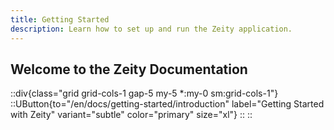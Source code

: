```yaml
---
title: Getting Started
description: Learn how to set up and run the Zeity application.
---
```


## Welcome to the Zeity Documentation

::div{class="grid grid-cols-1 gap-5 my-5 *:my-0 sm:grid-cols-1"}
    ::UButton{to="/en/docs/getting-started/introduction" label="Getting Started with Zeity" variant="subtle" color="primary" size="xl"}
    ::
::
